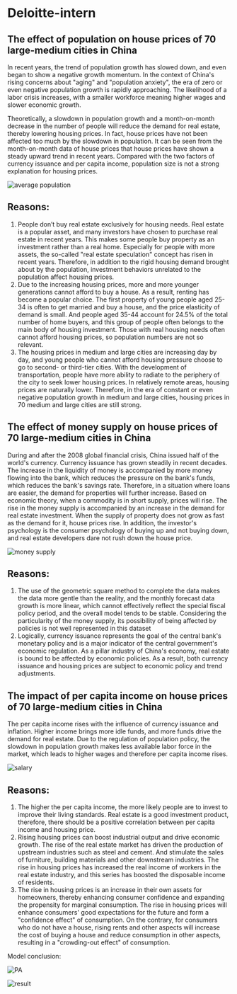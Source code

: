 # Deloitte-intern


## The effect of population on house prices of 70 large-medium cities in China
In recent years, the trend of population growth has slowed down, and even began to show a negative growth momentum. In the context of China's rising concerns about "aging" and "population anxiety", the era of zero or even negative population growth is rapidly approaching. The likelihood of a labor crisis increases, with a smaller workforce meaning higher wages and slower economic growth.

Theoretically, a slowdown in population growth and a month-on-month decrease in the number of people will reduce the demand for real estate, thereby lowering housing prices. In fact, house prices have not been affected too much by the slowdown in population. It can be seen from the month-on-month data of house prices that house prices have shown a steady upward trend in recent years. Compared with the two factors of currency issuance and per capita income, population size is not a strong explanation for housing prices.

![average population](https://user-images.githubusercontent.com/108682585/177472278-1e99e64f-5317-42c2-ba0f-9b8ab81d6367.PNG)

## Reasons:
1. People don’t buy real estate exclusively for housing needs. Real estate is a popular asset, and many investors have chosen to purchase real estate in recent years. This makes some people buy property as an investment rather than a real home. Especially for people with more assets, the so-called "real estate speculation" concept has risen in recent years. Therefore, in addition to the rigid housing demand brought about by the population, investment behaviors unrelated to the population affect housing prices.
2. Due to the increasing housing prices, more and more younger generations cannot afford to buy a house. As a result, renting has become a popular choice. The first property of young people aged 25-34 is often to get married and buy a house, and the price elasticity of demand is small. And people aged 35-44 account for 24.5% of the total number of home buyers, and this group of people often belongs to the main body of housing investment. Those with real housing needs often cannot afford housing prices, so population numbers are not so relevant.
3. The housing prices in medium and large cities are increasing day by day, and young people who cannot afford housing pressure choose to go to second- or third-tier cities. With the development of transportation, people have more ability to radiate to the periphery of the city to seek lower housing prices. In relatively remote areas, housing prices are naturally lower. Therefore, in the era of constant or even negative population growth in medium and large cities, housing prices in 70 medium and large cities are still strong.


## The effect of money supply on house prices of 70 large-medium cities in China
During and after the 2008 global financial crisis, China issued half of the world's currency. Currency issuance has grown steadily in recent decades. The increase in the liquidity of money is accompanied by more money flowing into the bank, which reduces the pressure on the bank's funds, which reduces the bank's savings rate. Therefore, in a situation where loans are easier, the demand for properties will further increase.
Based on economic theory, when a commodity is in short supply, prices will rise. The rise in the money supply is accompanied by an increase in the demand for real estate investment. When the supply of property does not grow as fast as the demand for it, house prices rise. In addition, the investor's psychology is the consumer psychology of buying up and not buying down, and real estate developers dare not rush down the house price.

![money supply](https://user-images.githubusercontent.com/108682585/177472299-301b68ad-ef26-49de-a276-6bf43f5d4b99.PNG)

## Reasons:
1. The use of the geometric square method to complete the data makes the data more gentle than the reality, and the monthly forecast data growth is more linear, which cannot effectively reflect the special fiscal policy period, and the overall model tends to be stable. Considering the particularity of the money supply, its possibility of being affected by policies is not well represented in this dataset
2. Logically, currency issuance represents the goal of the central bank's monetary policy and is a major indicator of the central government's economic regulation. As a pillar industry of China's economy, real estate is bound to be affected by economic policies. As a result, both currency issuance and housing prices are subject to economic policy and trend adjustments.



## The impact of per capita income on house prices of 70 large-medium cities in China
The per capita income rises with the influence of currency issuance and inflation. Higher income brings more idle funds, and more funds drive the demand for real estate.
Due to the regulation of population policy, the slowdown in population growth makes less available labor force in the market, which leads to higher wages and therefore per capita income rises.

![salary](https://user-images.githubusercontent.com/108682585/177472317-9c6a7178-cc69-42b0-89b4-45917578c65a.PNG)

## Reasons:
1. The higher the per capita income, the more likely people are to invest to improve their living standards. Real estate is a good investment product, therefore, there should be a positive correlation between per capita income and housing price.
2. Rising housing prices can boost industrial output and drive economic growth. The rise of the real estate market has driven the production of upstream industries such as steel and cement. And stimulate the sales of furniture, building materials and other downstream industries. The rise in housing prices has increased the real income of workers in the real estate industry, and this series has boosted the disposable income of residents.
3. The rise in housing prices is an increase in their own assets for homeowners, thereby enhancing consumer confidence and expanding the propensity for marginal consumption. The rise in housing prices will enhance consumers' good expectations for the future and form a "confidence effect" of consumption. On the contrary, for consumers who do not have a house, rising rents and other aspects will increase the cost of buying a house and reduce consumption in other aspects, resulting in a "crowding-out effect" of consumption.

Model conclusion:

![PA](https://user-images.githubusercontent.com/108682585/177472333-3f151247-bf71-4adb-97e9-0c0979eeb99e.PNG)

![result](https://user-images.githubusercontent.com/108682585/177472456-e74973b6-752c-4530-962a-9747bf8bb7d0.PNG)











